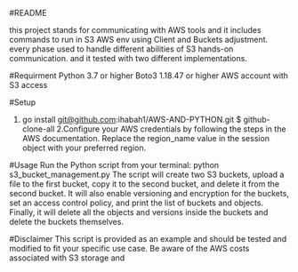 #README 

this project stands for communicating with AWS tools and it includes commands to run in S3 AWS env using Client and Buckets adjustment. 
every phase used to handle different abilities of S3 hands-on communication.
and it tested with two different implementations. 

#Requirment 
Python 3.7 or higher
Boto3 1.18.47 or higher
AWS account with S3 access

#Setup
1. go install git@github.com:ihabah1/AWS-AND-PYTHON.git
$ github-clone-all
2.Configure your AWS credentials by following the steps in the AWS documentation.
Replace the region_name value in the session object with your preferred region.

#Usage
Run the Python script from your terminal: python s3_bucket_management.py
The script will create two S3 buckets, upload a file to the first bucket, copy it to the second bucket, and delete it from the second bucket.
It will also enable versioning and encryption for the buckets, set an access control policy, and print the list of buckets and objects.
Finally, it will delete all the objects and versions inside the buckets and delete the buckets themselves.

#Disclaimer
This script is provided as an example and should be tested and modified to fit your specific use case. Be aware of the AWS costs associated with S3 storage and 